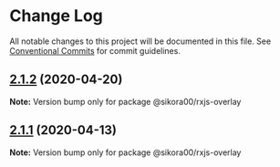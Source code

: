 # Change Log

All notable changes to this project will be documented in this file.
See [Conventional Commits](https://conventionalcommits.org) for commit guidelines.

## [2.1.2](https://github.com/Sikora00/packages/compare/@sikora00/rxjs-overlay@2.1.1...@sikora00/rxjs-overlay@2.1.2) (2020-04-20)

**Note:** Version bump only for package @sikora00/rxjs-overlay





## [2.1.1](https://github.com/Sikora00/packages/compare/@sikora00/rxjs-overlay@2.1.0...@sikora00/rxjs-overlay@2.1.1) (2020-04-13)

**Note:** Version bump only for package @sikora00/rxjs-overlay
